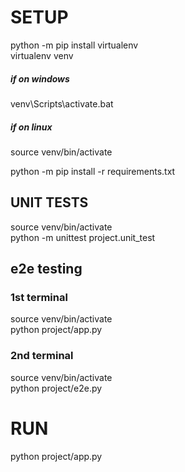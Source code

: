 # SETUP

python -m pip install virtualenv<br />
virtualenv venv<br />

##### if on windows

venv\Scripts\activate.bat<br />

##### if on linux

source venv/bin/activate <br />

python -m pip install -r requirements.txt<br />

## UNIT TESTS

source venv/bin/activate <br />
python -m unittest project.unit_test<br />

## e2e testing

### 1st terminal

source venv/bin/activate<br />
python project/app.py<br />

### 2nd terminal

source venv/bin/activate<br />
python project/e2e.py<br />

# RUN

python project/app.py<br />
